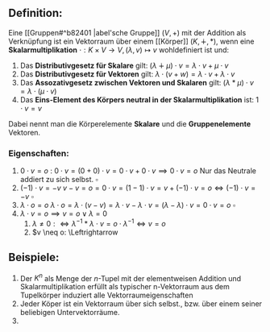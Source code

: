 ## Definition:
Eine [[Gruppen#^b82401 |abel'sche Gruppe]] $(V, +)$ mit der Addition als Verknüpfung ist ein Vektorraum über einem [[Körper]] $(K, \dotplus, *)$, wenn eine **Skalarmultiplikation** $\cdot : K \times V \rightarrow V, (\lambda, v) \mapsto v$  wohldefiniert ist und:
1. Das **Distributivgesetz für Skalare** gilt: $(\lambda \dotplus \mu) \cdot v = \lambda \cdot v + \mu \cdot v$  
2. Das **Distributivgesetz für Vektoren** gilt: $\lambda \cdot (v + w) = \lambda \cdot v + \lambda \cdot v$ 
3. Das **Assozativgesetz zwischen Vektoren und Skalaren** gilt: $(\lambda * \mu) \cdot v = \lambda \cdot (\mu \cdot v)$  
4. Das **Eins-Element des Körpers neutral in der Skalarmultiplikation** ist: $1 \cdot v = v$

Dabei nennt man die Körperelemente **Skalare** und die **Gruppenelemente** Vektoren.
### Eigenschaften:
1. $0 \cdot v = o$ : 
	$0 \cdot v = (0 + 0) \cdot v = 0 \cdot v + 0 \cdot v \implies 0 \cdot v = o$  Nur das Neutrale addiert zu sich selbst. $\square$ 
2. $(-1) \cdot v = -v$
	$v - v = o = 0 \cdot v = (1 - 1) \cdot v = v + (-1) \cdot v = o \Leftrightarrow (-1) \cdot v = -v$ $\square$ 
3. $\lambda \cdot o = o$ 
	$\lambda \cdot o = \lambda \cdot (v - v) = \lambda \cdot v - \lambda \cdot v = (\lambda - \lambda) \cdot v = 0 \cdot v = o$  $\square$ 
4. $\lambda \cdot v = o \implies v = o \lor \lambda = 0$
	1. $\lambda \neq 0: \Leftrightarrow \lambda^{-1} * \lambda \cdot v = o  \cdot \lambda^{-1} \Leftrightarrow v = o$
	2. $v \neq o: \Leftrightarrow 
## Beispiele:
1. Der $K^n$ als Menge der $n$-Tupel mit der elementweisen Addition und Skalarmultiplikation erfüllt als typischer n-Vektorraum aus dem Tupelkörper induziert alle Vektorraumeigenschaften
2. Jeder Köper ist ein Vektorraum über sich selbst., bzw. über einem seiner beliebigen Untervektorräume.
3. 